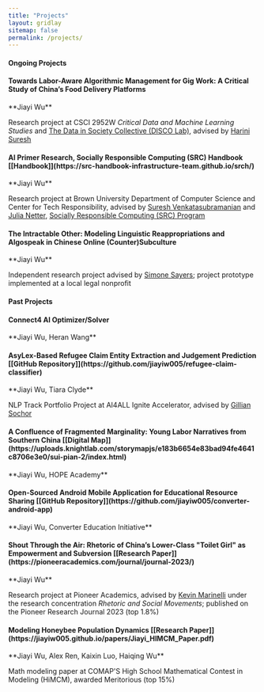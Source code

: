 ```yaml
---
title: "Projects"
layout: gridlay
sitemap: false
permalink: /projects/
---
```


<style>
img{
  border-radius: 10px;
}
.col-md-3 {
  margin-top:10px;
  margin-bottom:10px;
  padding:0px;
  display:block;
  overflow:hidden;
  text-align:center;
  display: table-cell;
  background: white;
  border-radius: 20px;
  height: auto;
}
iframe {
  margin:0;
  padding:0;
  width: 175px;
  display: inline;
  vertical-align: middle;
}
</style>

#### Ongoing Projects

<div class="jumbotron">
<div class="col-md-12 col-sm-12">
<h4>Towards Labor-Aware Algorithmic Management for Gig Work: A Critical Study of China’s Food Delivery Platforms</h4>
**Jiayi Wu**

Research project at CSCI 2952W *Critical Data and Machine Learning Studies* and [The Data in Society Collective (DISCO Lab)](https://discolab.cs.brown.edu/), advised by [Harini Suresh](https://harinisuresh.com/)
</div>
</div>

<div class="jumbotron">
<div class="col-md-12 col-sm-12">
<h4>AI Primer Research, Socially Responsible Computing (SRC) Handbook [[Handbook]](https://src-handbook-infrastructure-team.github.io/srch/)</h4>
**Jiayi Wu**

Research project at Brown University Department of Computer Science and Center for Tech Responsibility, advised by [Suresh Venkatasubramanian](https://dsi.brown.edu/people/suresh-venkatasubramanian) and [Julia Netter](http://www.julianetter.de/), [Socially Responsible Computing (SRC) Program](https://responsible.cs.brown.edu/)
</div>
</div>

<div class="jumbotron">
<div class="col-md-12 col-sm-12">
<h4>The Intractable Other: Modeling Linguistic Reappropriations and Algospeak in Chinese Online (Counter)Subculture</h4>
**Jiayi Wu**

Independent research project advised by [Simone Sayers](https://simsayer.com/); project prototype implemented at a local legal nonprofit
</div>
</div>

#### Past Projects

<div class="jumbotron">
<div class="col-md-12 col-sm-12">
<h4>Connect4 AI Optimizer/Solver</h4>
**Jiayi Wu, Heran Wang**
</div>
</div>

<div class="jumbotron">
<div class="col-md-12 col-sm-12">
<h4>AsyLex-Based Refugee Claim Entity Extraction and Judgement Prediction [[GitHub Repository]](https://github.com/jiayiw005/refugee-claim-classifier)</h4>
**Jiayi Wu, Tiara Clyde**

NLP Track Portfolio Project at AI4ALL Ignite Accelerator, advised by [Gillian Sochor](https://theorg.com/org/ai4all/org-chart/gillian-sochor)
</div>
</div>

<div class="jumbotron">
<div class="col-md-12 col-sm-12">
<h4>A Confluence of Fragmented Marginality: Young Labor Narratives from Southern China [[Digital Map]](https://uploads.knightlab.com/storymapjs/e183b6654e83bad94fe4641c8706e3e0/sui-pian-2/index.html)</h4>
**Jiayi Wu, HOPE Academy**
</div>
</div>

<div class="jumbotron">
<div class="col-md-12 col-sm-12">
<h4>Open-Sourced Android Mobile Application for Educational Resource Sharing [[GitHub Repository]](https://github.com/jiayiw005/converter-android-app)</h4>
**Jiayi Wu, Converter Education Initiative**
</div>
</div>

<div class="jumbotron">
<div class="col-md-12 col-sm-12">
<h4>Shout Through the Air: Rhetoric of China’s
Lower-Class "Toilet Girl" as Empowerment and
Subversion [[Research Paper]](https://pioneeracademics.com/journal/journal-2023/)</h4>
**Jiayi Wu**

Research project at Pioneer Academics, advised by [Kevin Marinelli](https://comm.unc.edu/people/department-faculty/kevin-marinelli/) under the research concentration *Rhetoric and Social Movements*; published on the Pioneer Research Journal 2023 (top 1.8%)
</div>
</div>


<div class="jumbotron">
<div class="col-md-12 col-sm-12">
<h4>Modeling Honeybee Population Dynamics [[Research Paper]](https://jiayiw005.github.io/papers/Jiayi_HIMCM_Paper.pdf)</h4>
**Jiayi Wu, Alex Ren, Kaixin Luo, Haiqing Wu**

Math modeling paper at COMAP'S High School Mathematical Contest in Modeling (HiMCM), awarded Meritorious (top 15%)
</div>
</div>